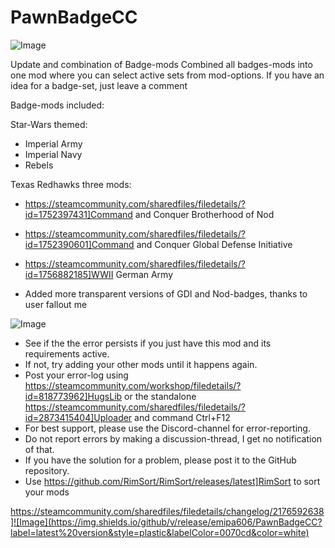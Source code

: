 # PawnBadgeCC

![Image](https://i.imgur.com/iCj5o7O.png)


Update and combination of Badge-mods
Combined all badges-mods into one mod where you can select active sets from mod-options.
If you have an idea for a badge-set, just leave a comment

Badge-mods included:

Star-Wars themed:
- Imperial Army
- Imperial Navy
- Rebels

Texas Redhawks three mods:


-  https://steamcommunity.com/sharedfiles/filedetails/?id=1752397431]Command and Conquer Brotherhood of Nod
-  https://steamcommunity.com/sharedfiles/filedetails/?id=1752390601]Command and Conquer Global Defense Initiative
-  https://steamcommunity.com/sharedfiles/filedetails/?id=1756882185]WWII German Army



- Added more transparent versions of GDI and Nod-badges, thanks to user fallout me

![Image](https://i.imgur.com/5xwDG6H.png)



-  See if the the error persists if you just have this mod and its requirements active.
-  If not, try adding your other mods until it happens again.
-  Post your error-log using https://steamcommunity.com/workshop/filedetails/?id=818773962]HugsLib or the standalone https://steamcommunity.com/sharedfiles/filedetails/?id=2873415404]Uploader and command Ctrl+F12
-  For best support, please use the Discord-channel for error-reporting.
-  Do not report errors by making a discussion-thread, I get no notification of that.
-  If you have the solution for a problem, please post it to the GitHub repository.
-  Use https://github.com/RimSort/RimSort/releases/latest]RimSort to sort your mods



https://steamcommunity.com/sharedfiles/filedetails/changelog/2176592638]![Image](https://img.shields.io/github/v/release/emipa606/PawnBadgeCC?label=latest%20version&style=plastic&labelColor=0070cd&color=white)

